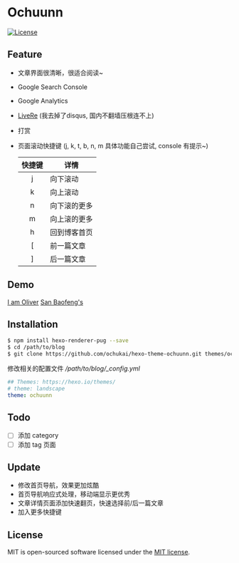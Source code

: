 Ochuunn
=======

[![License](https://img.shields.io/badge/license-MIT-blue.svg)](http://opensource.org/licenses/MIT)

Feature
-------

* 文章界面很清晰，很适合阅读~
* Google Search Console
* Google Analytics
* [LiveRe](https://livere.com/) (我去掉了disqus, 国内不翻墙压根连不上)
* 打赏
* 页面滚动快捷键 (j, k, t, b, n, m 具体功能自己尝试, console 有提示~)

	| 快捷键 | 详情		|
	|:-----:|-----------|
	| j 	| 向下滚动	|
	| k 	| 向上滚动	|
	| n 	| 向下滚的更多|
	| m 	| 向上滚的更多|
	| h 	| 回到博客首页|
	| [ 	| 前一篇文章	|
	| ] 	| 后一篇文章	|

Demo
----

[I am Oliver](http://ochukai.me)
[San Baofeng's](https://sanbf.cn)

Installation
------------

```Bash
$ npm install hexo-renderer-pug --save
$ cd /path/to/blog
$ git clone https://github.com/ochukai/hexo-theme-ochuunn.git themes/ochuunn
```

修改相关的配置文件 */path/to/blog/_config.yml*

```yml
## Themes: https://hexo.io/themes/
# theme: landscape
theme: ochuunn
```

Todo
----

- [ ] 添加 category
- [ ] 添加 tag 页面

Update
------

- 修改首页导航，效果更加炫酷
- 首页导航响应式处理，移动端显示更优秀
- 文章详情页面添加快速翻页，快速选择前/后一篇文章
- 加入更多快捷键

License
-------

MIT is open-sourced software licensed under the [MIT license](http://opensource.org/licenses/MIT).




